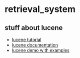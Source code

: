 # retrieval_system

## stuff about lucene ##

* [lucene tutorial](http://www.lucenetutorial.com/your-first-project.html)
* [lucene documentation](http://lucene.apache.org/core/6_3_0/index.html)
* [lucene demo with examples](http://lucene.apache.org/core/6_3_0/demo/overview-summary.html)
